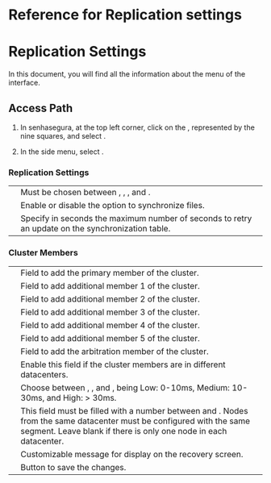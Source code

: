 # Reference for Replication settings 

# Replication Settings

In this document, you will find all the information about the  menu of the  interface.

## Access Path

1. In senhasegura, at the top left corner, click on the , represented by the nine squares, and select .

1. In the side menu, select .

### Replication Settings

|                    |                                                                                                  |
|----------------------------|---------------------------------------------------------------------------------------------------------------|
|          | Must be chosen between , , , and .         |
|           | Enable or disable the option to synchronize files.                                                             |
|  | Specify in seconds the maximum number of seconds to retry an update on the synchronization table.             |

### Cluster Members

|                     |                                                                                                |
|-----------------------------|-------------------------------------------------------------------------------------------------------------|
|           | Field to add the primary member of the cluster.                                                              |
|      | Field to add additional member 1 of the cluster.                                                             |
|      | Field to add additional member 2 of the cluster.                                                             |
|      | Field to add additional member 3 of the cluster.                                                             |
|      | Field to add additional member 4 of the cluster.                                                             |
|      | Field to add additional member 5 of the cluster.                                                             |
|       | Field to add the arbitration member of the cluster.                                                          |
|  | Enable this field if the cluster members are in different datacenters.                                 |
|  | Choose between , , and , being Low: 0-10ms, Medium: 10-30ms, and High: > 30ms.     |
|          | This field must be filled with a number between  and . Nodes from the same datacenter must be configured with the same segment. Leave blank if there is only one node in each datacenter. |
|  | Customizable message for display on the recovery screen.                                           |
|                     | Button to save the changes.                                                                                   |